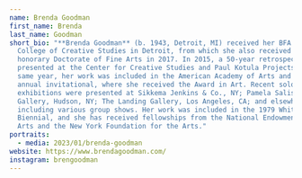```yaml
---
name: Brenda Goodman
first_name: Brenda
last_name: Goodman
short_bio: "**Brenda Goodman** (b. 1943, Detroit, MI) received her BFA from the
  College of Creative Studies in Detroit, from which she also received an
  honorary Doctorate of Fine Arts in 2017. In 2015, a 50-year retrospective was
  presented at the Center for Creative Studies and Paul Kotula Projects. That
  same year, her work was included in the American Academy of Arts and Letters
  annual invitational, where she received the Award in Art. Recent solo
  exhibitions were presented at Sikkema Jenkins & Co., NY; Pamela Salisbury
  Gallery, Hudson, NY; The Landing Gallery, Los Angeles, CA; and elsewhere,
  including various group shows. Her work was included in the 1979 Whitney
  Biennial, and she has received fellowships from the National Endowment for the
  Arts and the New York Foundation for the Arts."
portraits:
  - media: 2023/01/brenda-goodman
website: https://www.brendagoodman.com/
instagram: brengoodman
---
```

